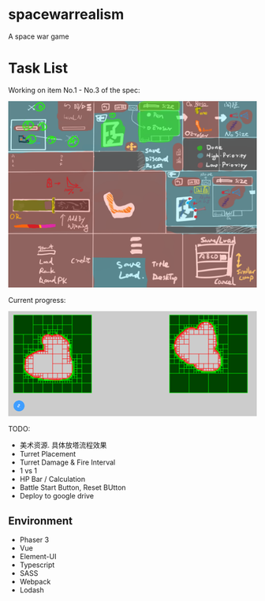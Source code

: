 # spacewarrealism
A space war game

# Task List

Working on item No.1 - No.3 of the spec:

![Specification](/assets/spec/实派宇宙IV.png "Specification")

Current progress:

![Progress](/assets/spec/2019-03-29.20-44-35.png "Progress")

TODO:
* 美术资源. 具体放塔流程效果
* Turret Placement
* Turret Damage & Fire Interval
* 1 vs 1
* HP Bar / Calculation
* Battle Start Button, Reset BUtton
* Deploy to google drive

## Environment

* Phaser 3 		
* Vue
* Element-UI
* Typescript 	
* SASS	
* Webpack 			
* Lodash
